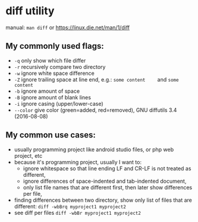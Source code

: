 # diff utility

manual: ```man diff``` or https://linux.die.net/man/1/diff

## My commonly used flags:
- ```-q``` only show which file differ
- ```-r``` recursively compare two directory
- ```-w``` ignore white space difference
- ```-Z``` ignore trailing space at line end, e.g.: ```some content    ``` and ```some content```
- ```-b``` ignore amount of space
- ```-B``` ignore amount of blank lines
- ```-i``` ignore casing (upper/lower-case)
- ```--color``` give color (green=added, red=removed), GNU diffutils 3.4 (2016-08-08)

## My common use cases:
- usually programming project like android studio files, or php web project, etc
- because it's programming project, usually I want to:
  - ignore whitespace so that line ending LF and CR-LF is not treated as different,
  - ignore differences of space-indented and tab-indented document,
  - only list file names that are different first, then later show differences per file,
- finding differences between two directory, show only list of files that are different:
```diff -wbBrq myproject1 myproject2```
- see diff per files
```diff -wbBr myproject1 myproject2```
